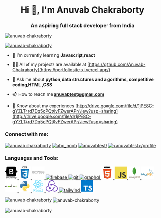 <h1 align="center">Hi 👋, I'm Anuvab Chakraborty</h1>
<h3 align="center">An aspiring full stack developer from India</h3>
<p align="left"> <img src="https://komarev.com/ghpvc/?username=anuvab-chakraborty&label=Profile%20views&color=0e75b6&style=flat" alt="anuvab-chakraborty" /> </p>

<p align="left"> <a href="https://github.com/ryo-ma/github-profile-trophy"><img src="https://github-profile-trophy.vercel.app/?username=anuvab-chakraborty" alt="anuvab-chakraborty" /></a> </p>

- 🌱 I’m currently learning **Javascript,react**

- 👨‍💻 All of my projects are available at [https://github.com/Anuvab-Chakraborty](https://portfoliosite-xi.vercel.app/)

- 💬 Ask me about **python,data structures and algorithms, competitive coding,HTML ,CSS**

- 📫 How to reach me **anuvabtest@gmail.com**

- 📄 Know about my experiences [http://drive.google.com/file/d/1jPE8C-gYZLT4rd7Dq5cPQt0vFZwerAPr/view?usp=sharing](http://drive.google.com/file/d/1jPE8C-gYZLT4rd7Dq5cPQt0vFZwerAPr/view?usp=sharing)

<h3 align="left">Connect with me:</h3>
<p align="left">
<a href="https://linkedin.com/in/anuvab chakraborty" target="blank"><img align="center" src="https://raw.githubusercontent.com/rahuldkjain/github-profile-readme-generator/master/src/images/icons/Social/linked-in-alt.svg" alt="anuvab chakraborty" height="30" width="40" /></a>
<a href="https://codeforces.com/profile/abc_noob" target="blank"><img align="center" src="https://raw.githubusercontent.com/rahuldkjain/github-profile-readme-generator/master/src/images/icons/Social/codeforces.svg" alt="abc_noob" height="30" width="40" /></a>
<a href="https://www.leetcode.com/anuvabtest/" target="blank"><img align="center" src="https://raw.githubusercontent.com/rahuldkjain/github-profile-readme-generator/master/src/images/icons/Social/leet-code.svg" alt="anuvabtest/" height="30" width="40" /></a>
<a href="https://auth.geeksforgeeks.org/user/<anuvabtest>/profile" target="blank"><img align="center" src="https://raw.githubusercontent.com/rahuldkjain/github-profile-readme-generator/master/src/images/icons/Social/geeks-for-geeks.svg" alt="<anuvabtest>/profile" height="30" width="40" /></a>
</p>

<h3 align="left">Languages and Tools:</h3>
<p align="left"> <a href="https://getbootstrap.com" target="_blank" rel="noreferrer"> <img src="https://raw.githubusercontent.com/devicons/devicon/master/icons/bootstrap/bootstrap-plain-wordmark.svg" alt="bootstrap" width="40" height="40"/> </a> <a href="https://www.w3schools.com/css/" target="_blank" rel="noreferrer"> <img src="https://raw.githubusercontent.com/devicons/devicon/master/icons/css3/css3-original-wordmark.svg" alt="css3" width="40" height="40"/> </a> <a href="https://expressjs.com" target="_blank" rel="noreferrer"> <img src="https://raw.githubusercontent.com/devicons/devicon/master/icons/express/express-original-wordmark.svg" alt="express" width="40" height="40"/> </a> <a href="https://firebase.google.com/" target="_blank" rel="noreferrer"> <img src="https://www.vectorlogo.zone/logos/firebase/firebase-icon.svg" alt="firebase" width="40" height="40"/> </a> <a href="https://git-scm.com/" target="_blank" rel="noreferrer"> <img src="https://www.vectorlogo.zone/logos/git-scm/git-scm-icon.svg" alt="git" width="40" height="40"/> </a> <a href="https://graphql.org" target="_blank" rel="noreferrer"> <img src="https://www.vectorlogo.zone/logos/graphql/graphql-icon.svg" alt="graphql" width="40" height="40"/> </a> <a href="https://www.w3.org/html/" target="_blank" rel="noreferrer"> <img src="https://raw.githubusercontent.com/devicons/devicon/master/icons/html5/html5-original-wordmark.svg" alt="html5" width="40" height="40"/> </a> <a href="https://developer.mozilla.org/en-US/docs/Web/JavaScript" target="_blank" rel="noreferrer"> <img src="https://raw.githubusercontent.com/devicons/devicon/master/icons/javascript/javascript-original.svg" alt="javascript" width="40" height="40"/> </a> <a href="https://www.mongodb.com/" target="_blank" rel="noreferrer"> <img src="https://raw.githubusercontent.com/devicons/devicon/master/icons/mongodb/mongodb-original-wordmark.svg" alt="mongodb" width="40" height="40"/> </a> <a href="https://www.mysql.com/" target="_blank" rel="noreferrer"> <img src="https://raw.githubusercontent.com/devicons/devicon/master/icons/mysql/mysql-original-wordmark.svg" alt="mysql" width="40" height="40"/> </a> <a href="https://nodejs.org" target="_blank" rel="noreferrer"> <img src="https://raw.githubusercontent.com/devicons/devicon/master/icons/nodejs/nodejs-original-wordmark.svg" alt="nodejs" width="40" height="40"/> </a> <a href="https://www.python.org" target="_blank" rel="noreferrer"> <img src="https://raw.githubusercontent.com/devicons/devicon/master/icons/python/python-original.svg" alt="python" width="40" height="40"/> </a> <a href="https://reactjs.org/" target="_blank" rel="noreferrer"> <img src="https://raw.githubusercontent.com/devicons/devicon/master/icons/react/react-original-wordmark.svg" alt="react" width="40" height="40"/> </a> <a href="https://redux.js.org" target="_blank" rel="noreferrer"> <img src="https://raw.githubusercontent.com/devicons/devicon/master/icons/redux/redux-original.svg" alt="redux" width="40" height="40"/> </a> <a href="https://tailwindcss.com/" target="_blank" rel="noreferrer"> <img src="https://www.vectorlogo.zone/logos/tailwindcss/tailwindcss-icon.svg" alt="tailwind" width="40" height="40"/> </a> <a href="https://www.typescriptlang.org/" target="_blank" rel="noreferrer"> <img src="https://raw.githubusercontent.com/devicons/devicon/master/icons/typescript/typescript-original.svg" alt="typescript" width="40" height="40"/> </a> </p>

<p><img align="left" src="https://github-readme-stats.vercel.app/api/top-langs?username=anuvab-chakraborty&show_icons=true&locale=en&layout=compact" alt="anuvab-chakraborty" /></p>

<p>&nbsp;<img align="center" src="https://github-readme-stats.vercel.app/api?username=anuvab-chakraborty&show_icons=true&locale=en" alt="anuvab-chakraborty" /></p>

<p><img align="center" src="https://github-readme-streak-stats.herokuapp.com/?user=anuvab-chakraborty&" alt="anuvab-chakraborty" /></p>
